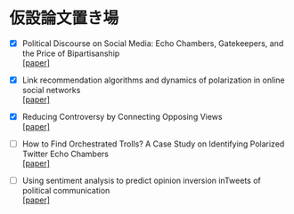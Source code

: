 # 仮設論文置き場

 - [x] Political Discourse on Social Media: Echo Chambers, Gatekeepers, and the Price of Bipartisanship  
   [[paper]](https://dl.acm.org/doi/abs/10.1145/3178876.3186139)
   
 - [x] Link recommendation algorithms and dynamics of polarization in online social networks  
   [[paper]](https://www.pnas.org/doi/abs/10.1073/pnas.2102141118)
   
 - [x] Reducing Controversy by Connecting Opposing Views  
   [[paper]](https://dl.acm.org/doi/abs/10.1145/3018661.3018703)
   
 - [ ] How to Find Orchestrated Trolls? A Case Study on Identifying Polarized Twitter Echo Chambers  
   [[paper]](https://www.mdpi.com/2073-431X/12/3/57)
   
 - [ ] Using sentiment analysis to predict opinion inversion inTweets of political communication  
   [[paper]](https://link.springer.com/content/pdf/10.1038/s41598-021-86510-w.pdf)
